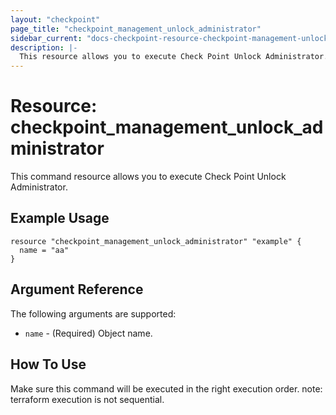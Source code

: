 ```yaml
---
layout: "checkpoint"
page_title: "checkpoint_management_unlock_administrator"
sidebar_current: "docs-checkpoint-resource-checkpoint-management-unlock-administrator"
description: |-
  This resource allows you to execute Check Point Unlock Administrator.
---
```


# Resource: checkpoint_management_unlock_administrator

This command resource allows you to execute Check Point Unlock Administrator.

## Example Usage


```hcl
resource "checkpoint_management_unlock_administrator" "example" {
  name = "aa"
}
```

## Argument Reference

The following arguments are supported:

* `name` - (Required) Object name. 


## How To Use
Make sure this command will be executed in the right execution order. 
note: terraform execution is not sequential.  

